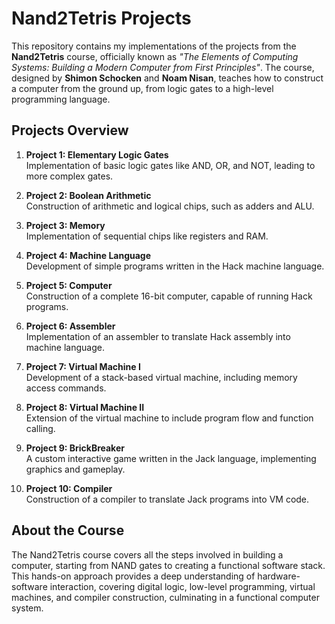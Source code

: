 # Nand2Tetris Projects

This repository contains my implementations of the projects from the **Nand2Tetris** course, officially known as *"The Elements of Computing Systems: Building a Modern Computer from First Principles"*. The course, designed by **Shimon Schocken** and **Noam Nisan**, teaches how to construct a computer from the ground up, from logic gates to a high-level programming language.

## Projects Overview

1. **Project 1: Elementary Logic Gates**  
   Implementation of basic logic gates like AND, OR, and NOT, leading to more complex gates.

2. **Project 2: Boolean Arithmetic**  
   Construction of arithmetic and logical chips, such as adders and ALU.

3. **Project 3: Memory**  
   Implementation of sequential chips like registers and RAM.

4. **Project 4: Machine Language**  
   Development of simple programs written in the Hack machine language.

5. **Project 5: Computer**  
   Construction of a complete 16-bit computer, capable of running Hack programs.

6. **Project 6: Assembler**  
   Implementation of an assembler to translate Hack assembly into machine language.

7. **Project 7: Virtual Machine I**  
   Development of a stack-based virtual machine, including memory access commands.

8. **Project 8: Virtual Machine II**  
   Extension of the virtual machine to include program flow and function calling.

9. **Project 9: BrickBreaker**  
   A custom interactive game written in the Jack language, implementing graphics and gameplay.

10. **Project 10: Compiler**  
    Construction of a compiler to translate Jack programs into VM code.

## About the Course

The Nand2Tetris course covers all the steps involved in building a computer, starting from NAND gates to creating a functional software stack. This hands-on approach provides a deep understanding of hardware-software interaction, covering digital logic, low-level programming, virtual machines, and compiler construction, culminating in a functional computer system.
